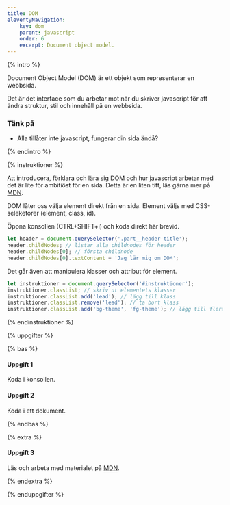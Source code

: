 ```yaml
---
title: DOM
eleventyNavigation:
    key: dom
    parent: javascript
    order: 6
    excerpt: Document object model.
---
```


{% intro %}

Document Object Model (DOM) är ett objekt som representerar en webbsida.

Det är det interface som du arbetar mot när du skriver javascript för att ändra struktur, stil och innehåll på en webbsida.

### Tänk på

-   Alla tillåter inte javascript, fungerar din sida ändå?

{% endintro %}

{% instruktioner %}

Att introducera, förklara och lära sig DOM och hur javascript arbetar med det är lite för ambitiöst för en sida.
Detta är en liten titt, läs gärna mer på [MDN](https://developer.mozilla.org/en-US/docs/Web/API/Document_Object_Model/Introduction).

DOM låter oss välja element direkt från en sida. Element väljs med CSS-seleketorer (element, class, id).

Öppna konsollen (CTRL+SHIFT+i) och koda direkt här brevid.

```js
let header = document.querySelector('.part__header-title');
header.childNodes; // listar alla childnodes för header
header.childNodes[0]; // första childnode
header.childNodes[0].textContent = 'Jag lär mig om DOM';
```

Det går även att manipulera klasser och attribut för element.

```js
let instruktioner = document.querySelector('#instruktioner');
instruktioner.classList; // skriv ut elementets klasser
instruktioner.classList.add('lead'); // lägg till klass
instruktioner.classList.remove('lead'); // ta bort klass
instruktioner.classList.add('bg-theme', 'fg-theme'); // lägg till flera klasser
```

{% endinstruktioner %}

{% uppgifter %}

{% bas %}

#### Uppgift 1

Koda i konsollen.

#### Uppgift 2

Koda i ett dokument.

{% endbas %}

{% extra %}

#### Uppgift 3

Läs och arbeta med materialet på [MDN](https://developer.mozilla.org/en-US/docs/Web/API/Document_Object_Model/Introduction).

{% endextra %}

{% enduppgifter %}
